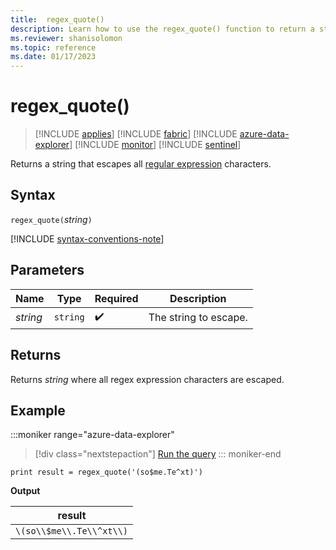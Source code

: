 ```yaml
---
title:  regex_quote()
description: Learn how to use the regex_quote() function to return a string that escapes all regular expression characters.
ms.reviewer: shanisolomon
ms.topic: reference
ms.date: 01/17/2023
---
```

# regex_quote()

> [!INCLUDE [applies](../includes/applies-to-version/applies.md)] [!INCLUDE [fabric](../includes/applies-to-version/fabric.md)] [!INCLUDE [azure-data-explorer](../includes/applies-to-version/azure-data-explorer.md)] [!INCLUDE [monitor](../includes/applies-to-version/monitor.md)] [!INCLUDE [sentinel](../includes/applies-to-version/sentinel.md)]

Returns a string that escapes all [regular expression](re2.md) characters.

## Syntax

`regex_quote(`*string*`)`

[!INCLUDE [syntax-conventions-note](../includes/syntax-conventions-note.md)]

## Parameters

| Name | Type | Required | Description |
|--|--|--|--|
| *string* | `string` |  :heavy_check_mark: | The string to escape.|

## Returns

Returns *string* where all regex expression characters are escaped.

## Example

:::moniker range="azure-data-explorer"
> [!div class="nextstepaction"]
> <a href="https://dataexplorer.azure.com/clusters/help/databases/Samples?query=H4sIAAAAAAAAAysoyswrUShKLS7NKVGwBTLSUyviC0vzS1I11DWK81VyU/VCUuMqSjTVNQH+BIvaKwAAAA==" target="_blank">Run the query</a>
::: moniker-end

```kusto
print result = regex_quote('(so$me.Te^xt)')
```

**Output**

| result |
|---|
| `\(so\\$me\\.Te\\^xt\\)` |
